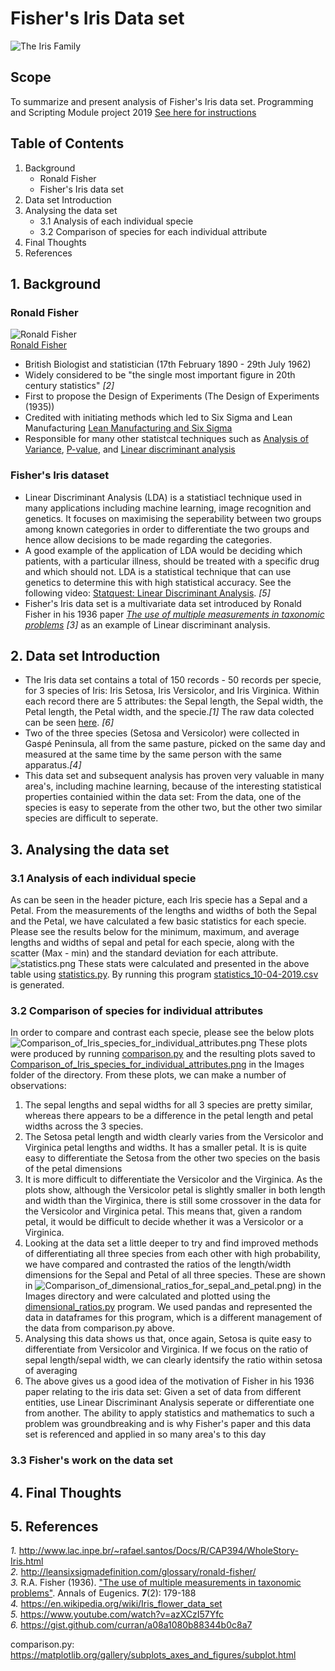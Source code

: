# Fisher's Iris Data set
![The Iris Family](/Images/iris-machinelearning.png)
## Scope
To summarize and present analysis of Fisher's Iris data set. Programming and Scripting Module project 2019
[See here for instructions](https://github.com/ianmcloughlin/project-pands/raw/master/project.pdf)
## Table of Contents
1. Background
    - Ronald Fisher
    - Fisher's Iris data set
2. Data set Introduction
3. Analysing the data set
    - 3.1 Analysis of each individual specie
    - 3.2 Comparison of species for each individual attribute
4. Final Thoughts
5. References

## 1. Background
### Ronald Fisher 
![Ronald Fisher](/Images/Ronald.Fisher.jpg)  
[Ronald Fisher](http://leansixsigmadefinition.com/glossary/ronald-fisher/)  
* British Biologist and statistician (17th February 1890 - 29th July 1962)
* Widely considered to be "the single most important figure in 20th century statistics" *[2]*
* First to propose the Design of Experiments (The Design of Experiments (1935))
* Credited with initiating methods which led to Six Sigma and Lean Manufacturing [Lean Manufacturing and Six Sigma](http://leansixsigmadefinition.com/glossary/six-sigma/)
* Responsible for many other statistcal techniques such as [Analysis of Variance](http://leansixsigmadefinition.com/glossary/anova/), [P-value](https://en.wikipedia.org/wiki/P-value), and [Linear discriminant analysis](https://en.wikipedia.org/wiki/Linear_discriminant_analysis)

### Fisher's Iris dataset
* Linear Discriminant Analysis (LDA) is a statistiacl technique used in many applications including machine learning, image recognition and genetics. It focuses on maximising the seperability between two groups among known categories in order to differentiate the two groups and hence allow decisions to be made regarding the categories. 
* A good example of the application of LDA would be deciding which patients, with a particular illness, should be treated with a specific drug and which should not. LDA is a statistical technique that can use genetics to determine this with high statistical accuracy. See the following video: [Statquest: Linear Discriminant Analysis](https://www.youtube.com/watch?v=azXCzI57Yfc). *[5]*
* Fisher's Iris data set is a multivariate data set introduced by Ronald Fisher in his 1936 paper *[The use of multiple measurements in taxonomic problems](https://onlinelibrary.wiley.com/doi/epdf/10.1111/j.1469-1809.1936.tb02137.x)* *[3]* as an example of Linear discriminant analysis.

## 2. Data set Introduction
* The Iris data set contains a total of 150 records - 50 records per specie, for 3 species of Iris: Iris Setosa, Iris Versicolor, and Iris Virginica. Within each record there are 5 attributes: the Sepal length, the Sepal width, the Petal length, the Petal width, and the specie.*[1]* The raw data colected can be seen [here](iris.csv). *[6]*
* Two of the three species (Setosa and Versicolor) were collected in Gaspé Peninsula, all from the same pasture, picked on the same day and measured at the same time by the same person with the same apparatus.*[4]*
* This data set and subsequent analysis has proven very valuable in many area's, including machine learning, because of the interesting statistical properties containied within the data set: From the data, one of the species is easy to seperate from the other two, but the other two similar species are difficult to seperate.

## 3. Analysing the data set
### 3.1 Analysis of each individual specie
As can be seen in the header picture, each Iris specie has a Sepal and a Petal. From the measurements of the lengths and widths of both the Sepal and the Petal, we have calculated a few basic statistics for each specie. Please see the results below for the minimum, maximum, and average lengths and widths of sepal and petal for each specie, along with the scatter (Max - min) and the standard deviation for each attribute.
![statistics.png](/Images/statistics.png) 
These stats were calculated and presented in the above table using [statistics.py](statistics.py). By running this program [statistics_10-04-2019.csv](statistics_10-04-2019.csv) is generated.

### 3.2 Comparison of species for individual attributes
In order to compare and contrast each specie, please see the below plots ![Comparison_of_Iris_species_for_individual_attributes.png](/Images/Comparison_of_Iris_species_for_individual_attributes.png) These plots were produced by running [comparison.py](comparison.py) and the resulting plots saved to [Comparison_of_Iris_species_for_individual_attributes.png](/Images/Comparison_of_Iris_species_for_individual_attributes.png) in the Images folder of the directory. 
From these plots, we can make a number of observations:
1. The sepal lengths and sepal widths for all 3 species are pretty similar, whereas there appears to be a difference in the petal length and petal widths across the 3 species.
2. The Setosa petal length and width clearly varies from the Versicolor and Virginica petal lengths and widths. It has a smaller petal. It is is quite easy to differentiate the Setosa from the other two species on the basis of the petal dimensions
3. It is more difficult to differentiate the Versicolor and the Virginica. As the plots show, although the Versicolor petal is slightly smaller in both length and width than the Virginica, there is still some crossover in the data for the Versicolor and Virginica petal. This means that, given a random petal, it would be difficult to decide whether it was a Versicolor or a Virginica.
4. Looking at the data set a little deeper to try and find improved methods of differentiating all three species from each other with high probability, we have compared and contrasted the ratios of the length/width dimensions for the Sepal and Petal of all three species. These are shown in ![Comparison_of_dimensional_ratios_for_sepal_and_petal.png](/Images/Comparison_of_dimensional_ratios_for_sepal_and_petal.png)) in the Images directory and were calculated and plotted using the [dimensional_ratios.py](dimensional_ratios.py) program. We used pandas and represented the data in dataframes for this program, which is a different management of the data from comparison.py above.
5. Analysing this data shows us that, once again, Setosa is quite easy to differentiate from Versicolor and Virginica. If we focus on the ratio of sepal length/sepal width, we can clearly identsify the ratio within setosa of averaging 
6. The above gives us a good idea of the motivation of Fisher in his 1936 paper relating to the iris data set: Given a set of data from different entities, use Linear Discriminant Analysis seperate or differentiate one from another. The ability to apply statistics and mathematics to such a problem was groundbreaking and is why Fisher's paper and this data set is referenced and applied in so many area's to this day

### 3.3 Fisher's work on the data set



## 4. Final Thoughts

## 5. References
*1.* http://www.lac.inpe.br/~rafael.santos/Docs/R/CAP394/WholeStory-Iris.html  
*2.* http://leansixsigmadefinition.com/glossary/ronald-fisher/  
*3.* R.A. Fisher (1936). ["The use of multiple measurements in taxonomic problems"](https://onlinelibrary.wiley.com/doi/epdf/10.1111/j.1469-1809.1936.tb02137.x). Annals of Eugenics. **7**(2): 179-188  
*4.* https://en.wikipedia.org/wiki/Iris_flower_data_set  
*5.* https://www.youtube.com/watch?v=azXCzI57Yfc  
*6.* https://gist.github.com/curran/a08a1080b88344b0c8a7

comparison.py: https://matplotlib.org/gallery/subplots_axes_and_figures/subplot.html







